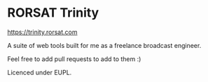 # RORSAT Trinity

https://trinity.rorsat.com

A suite of web tools built for me as a freelance broadcast engineer.

Feel free to add pull requests to add to them :)

Licenced under EUPL.